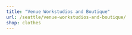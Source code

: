 ```yaml
---
title: "Venue Workstudios and Boutique"
url: /seattle/venue-workstudios-and-boutique/
shop: clothes
---
```

